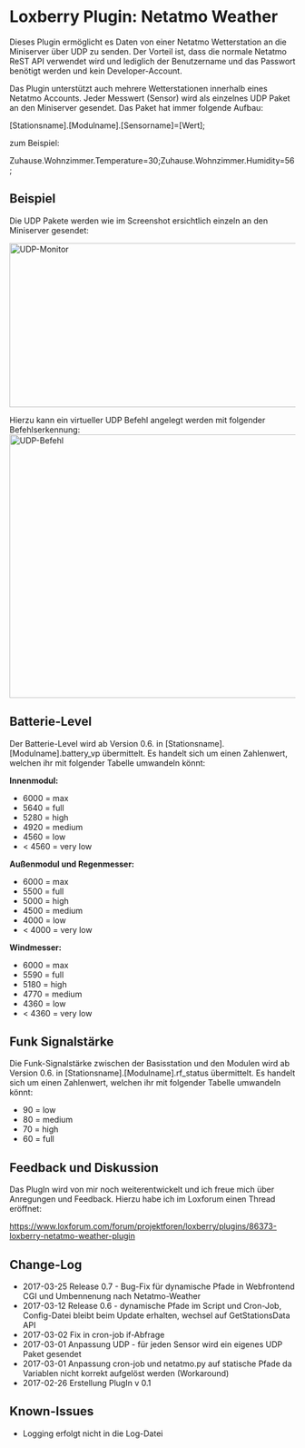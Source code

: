# Loxberry Plugin: Netatmo Weather
Dieses Plugin ermöglicht es Daten von einer Netatmo Wetterstation an die Miniserver über UDP zu senden. Der Vorteil ist, dass die normale Netatmo ReST API verwendet wird und lediglich der Benutzername und das Passwort benötigt werden und kein Developer-Account.

Das Plugin unterstützt auch mehrere Wetterstationen innerhalb eines Netatmo Accounts. Jeder Messwert (Sensor) wird als einzelnes UDP Paket an den Miniserver gesendet. Das Paket hat immer folgende Aufbau:

[Stationsname].[Modulname].[Sensorname]=[Wert];

zum Beispiel:

Zuhause.Wohnzimmer.Temperature=30;Zuhause.Wohnzimmer.Humidity=56;

## Beispiel
Die UDP Pakete werden wie im Screenshot ersichtlich einzeln an den Miniserver gesendet:

<img src="http://www.loxberry.de/wp-content/uploads/UDP-Monitor-1024x308.png" alt="UDP-Monitor" width="960" height="289"/>

Hierzu kann ein virtueller UDP Befehl angelegt werden mit folgender Befehlserkennung:
<img class="alignnone wp-image-303 " src="http://www.loxberry.de/wp-content/uploads/UDP-Befehl-1024x743.png" alt="UDP-Befehl" width="640" height="464" />

## Batterie-Level

Der Batterie-Level wird ab Version 0.6. in [Stationsname].[Modulname].battery_vp übermittelt. Es handelt sich um einen Zahlenwert, welchen ihr mit folgender Tabelle umwandeln könnt:

**Innenmodul:**
- 6000 = max  
- 5640 = full  
- 5280 = high  
- 4920 = medium  
- 4560 = low 
- < 4560  = very low

**Außenmodul und Regenmesser:**
- 6000 = max
- 5500 = full
- 5000 = high
- 4500 = medium
- 4000 = low
- < 4000 = very low

**Windmesser:**
- 6000 = max
- 5590 = full
- 5180 = high
- 4770 = medium
- 4360 = low
- < 4360 = very low

## Funk Signalstärke
Die Funk-Signalstärke zwischen der Basisstation und den Modulen wird ab Version 0.6. in [Stationsname].[Modulname].rf_status übermittelt. Es handelt sich um einen Zahlenwert, welchen ihr mit folgender Tabelle umwandeln könnt:

- 90 = low
- 80 = medium
- 70 = high
- 60 = full

## Feedback und Diskussion
Das PlugIn wird von mir noch weiterentwickelt und ich freue mich über Anregungen und Feedback. Hierzu habe ich im Loxforum einen Thread eröffnet:

<a href="https://www.loxforum.com/forum/projektforen/loxberry/plugins/86373-loxberry-netatmo-weather-plugin">https://www.loxforum.com/forum/projektforen/loxberry/plugins/86373-loxberry-netatmo-weather-plugin</a>

## Change-Log
- 2017-03-25 Release 0.7 - Bug-Fix für dynamische Pfade in Webfrontend CGI und    Umbennenung nach Netatmo-Weather 
- 2017-03-12 Release 0.6 - dynamische    Pfade im Script und Cron-Job, Config-Datei bleibt beim Update    erhalten, wechsel auf GetStationsData API 
- 2017-03-02 Fix in cron-job    if-Abfrage 
- 2017-03-01 Anpassung UDP - für jeden Sensor wird ein    eigenes UDP Paket gesendet 
- 2017-03-01  Anpassung cron-job und    netatmo.py auf statische Pfade da Variablen nicht korrekt aufgelöst    werden (Workaround) 
- 2017-02-26  Erstellung PlugIn v 0.1

## Known-Issues
- Logging erfolgt nicht in die Log-Datei